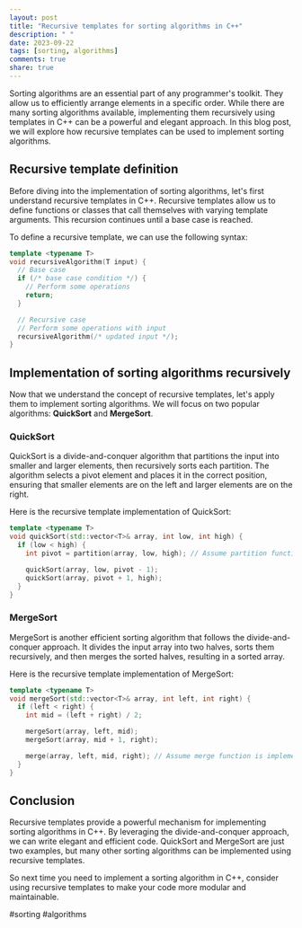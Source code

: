 ```yaml
---
layout: post
title: "Recursive templates for sorting algorithms in C++"
description: " "
date: 2023-09-22
tags: [sorting, algorithms]
comments: true
share: true
---
```


Sorting algorithms are an essential part of any programmer's toolkit. They allow us to efficiently arrange elements in a specific order. While there are many sorting algorithms available, implementing them recursively using templates in C++ can be a powerful and elegant approach. In this blog post, we will explore how recursive templates can be used to implement sorting algorithms.

## Recursive template definition

Before diving into the implementation of sorting algorithms, let's first understand recursive templates in C++. Recursive templates allow us to define functions or classes that call themselves with varying template arguments. This recursion continues until a base case is reached.

To define a recursive template, we can use the following syntax:

```cpp
template <typename T>
void recursiveAlgorithm(T input) {
  // Base case
  if (/* base case condition */) {
    // Perform some operations
    return;
  }

  // Recursive case
  // Perform some operations with input
  recursiveAlgorithm(/* updated input */);
}
```

## Implementation of sorting algorithms recursively

Now that we understand the concept of recursive templates, let's apply them to implement sorting algorithms. We will focus on two popular algorithms: **QuickSort** and **MergeSort**.

### QuickSort

QuickSort is a divide-and-conquer algorithm that partitions the input into smaller and larger elements, then recursively sorts each partition. The algorithm selects a pivot element and places it in the correct position, ensuring that smaller elements are on the left and larger elements are on the right.

Here is the recursive template implementation of QuickSort:

```cpp
template <typename T>
void quickSort(std::vector<T>& array, int low, int high) {
  if (low < high) {
    int pivot = partition(array, low, high); // Assume partition function is implemented

    quickSort(array, low, pivot - 1);
    quickSort(array, pivot + 1, high);
  }
}
```

### MergeSort

MergeSort is another efficient sorting algorithm that follows the divide-and-conquer approach. It divides the input array into two halves, sorts them recursively, and then merges the sorted halves, resulting in a sorted array.

Here is the recursive template implementation of MergeSort:

```cpp
template <typename T>
void mergeSort(std::vector<T>& array, int left, int right) {
  if (left < right) {
    int mid = (left + right) / 2;

    mergeSort(array, left, mid);
    mergeSort(array, mid + 1, right);

    merge(array, left, mid, right); // Assume merge function is implemented
  }
}
```

## Conclusion

Recursive templates provide a powerful mechanism for implementing sorting algorithms in C++. By leveraging the divide-and-conquer approach, we can write elegant and efficient code. QuickSort and MergeSort are just two examples, but many other sorting algorithms can be implemented using recursive templates.

So next time you need to implement a sorting algorithm in C++, consider using recursive templates to make your code more modular and maintainable.

#sorting #algorithms